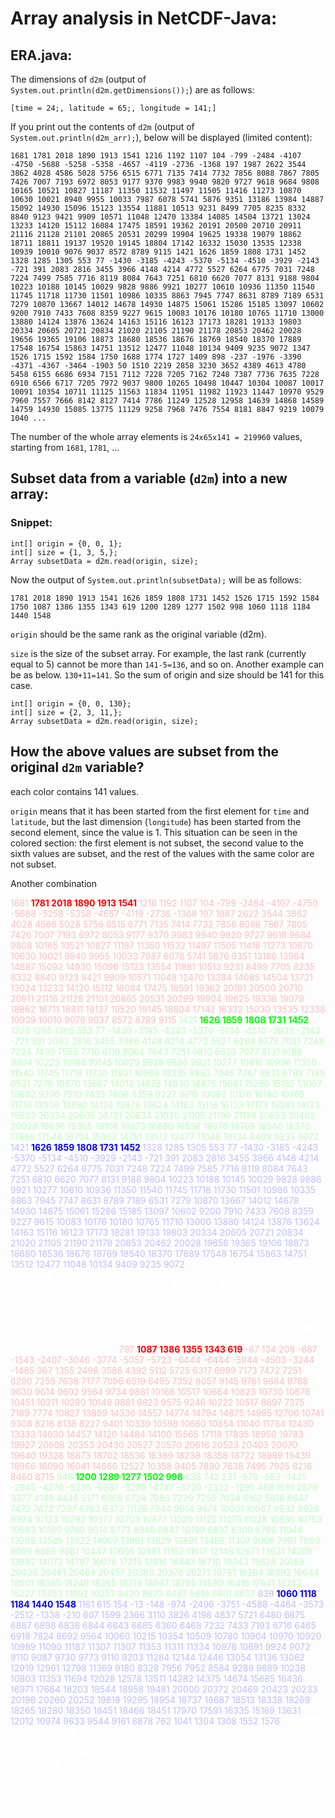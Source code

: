 # Array analysis in NetCDF-Java:
## ERA.java:

The dimensions of `d2m` (output of `System.out.println(d2m.getDimensions());`) are as follows:
```
[time = 24;, latitude = 65;, longitude = 141;]
```
If you print out the contents of `d2m` (output of `System.out.println(d2m_arr);`), below will be displayed (limited content):

```
1681 1781 2018 1890 1913 1541 1216 1192 1107 104 -799 -2484 -4107 -4750 -5688 -5258 -5358 -4657 -4119 -2736 -1368 197 1987 2622 3544 3862 4028 4586 5028 5756 6515 6771 7135 7414 7732 7856 8088 7867 7805 7426 7007 7193 6972 8053 9177 9370 9983 9940 9820 9727 9618 9684 9808 10165 10521 10827 11187 11350 11532 11497 11505 11416 11273 10870 10630 10021 8940 9955 10033 7987 6078 5741 5876 9351 13186 13984 14887 15092 14930 15096 15123 13554 11881 10513 9231 8499 7705 8235 8332 8840 9123 9421 9909 10571 11048 12470 13384 14085 14504 13721 13024 13233 14120 15112 16084 17475 18591 19362 20191 20500 20710 20911 21116 21128 21101 20865 20531 20299 19904 19625 19338 19079 18862 18711 18811 19137 19520 19145 18804 17142 16332 15030 13535 12338 10939 10010 9076 9037 8572 8789 9115 1421 1626 1859 1808 1731 1452 1328 1285 1305 553 77 -1430 -3185 -4243 -5370 -5134 -4510 -3929 -2143 -721 391 2083 2816 3455 3966 4148 4214 4772 5527 6264 6775 7031 7248 7224 7499 7585 7716 8119 8084 7643 7251 6810 6620 7077 8131 9188 9804 10223 10188 10145 10029 9828 9886 9921 10277 10610 10936 11350 11540 11745 11718 11730 11501 10986 10335 8863 7945 7747 8631 8789 7189 6531 7279 10870 13667 14012 14678 14930 14875 15061 15286 15185 13097 10602 9200 7910 7433 7608 8359 9227 9615 10083 10176 10180 10765 11710 13000 13880 14124 13876 13624 14163 15116 16123 17173 18281 19133 19803 20334 20605 20721 20834 21020 21105 21190 21178 20853 20462 20028 19656 19365 19106 18873 18680 18536 18676 18769 18540 18370 17889 17548 16754 15863 14751 13512 12477 11048 10134 9409 9235 9072 1347 1526 1715 1592 1584 1750 1688 1774 1727 1409 898 -237 -1976 -3390 -4371 -4367 -3464 -1903 50 1510 2219 2858 3230 3652 4389 4613 4780 5458 6155 6686 6934 7151 7112 7228 7205 7162 7248 7387 7736 7635 7228 6910 6566 6717 7205 7972 9037 9800 10265 10498 10447 10304 10087 10017 10091 10354 10711 11125 11563 11834 11951 11982 11923 11447 10970 9529 7960 7557 7666 8142 8127 7414 7786 11249 12528 12958 14639 14868 14589 14759 14930 15085 13775 11129 9258 7968 7476 7554 8181 8847 9219 10079 1040 ...
```
The number of the whole array elements is `24x65x141 = 219960` values, starting from `1681`, `1781`, ...

## Subset data from a variable (`d2m`) into a new array:

### Snippet:
```
int[] origin = {0, 0, 1};
int[] size = {1, 3, 5,};
Array subsetData = d2m.read(origin, size);
```
Now the output of `System.out.println(subsetData);` will be as follows:

```
1781 2018 1890 1913 1541 1626 1859 1808 1731 1452 1526 1715 1592 1584 1750 1087 1386 1355 1343 619 1200 1289 1277 1502 998 1060 1118 1184 1440 1548
```
`origin` should be the same rank as the original variable (d2m).

`size` is the size of the subset array. For example, the last rank (currently equal to 5) cannot be more than `141-5=136`, and so on. Another example can be as below. `130+11=141`. So the sum of origin and size should be 141 for this case.

```
int[] origin = {0, 0, 130};
int[] size = {2, 3, 11,};
Array subsetData = d2m.read(origin, size);
```

## How the above values are subset from the original `d2m` variable?
each color contains 141 values.

`origin` means that it has been started from the first element for `time` and `latitude`, but the last dimension (`longitude`) has been started from the second element, since the value is 1. This situation can be seen in the colored section: the first element is not subset, the second value to the sixth values are subset, and the rest of the values with the same color are not subset.

Another combination 

<span style="color:rgb(255,190,190)"> 1681 <span> **<span style="color:rgb(255,0,0)"> 1781 2018 1890 1913 1541 <span>** <span style="color:rgb(255,190,190)"> 1216 1192 1107 104 -799 -2484 -4107 -4750 -5688 -5258 -5358 -4657 -4119 -2736 -1368 197 1987 2622 3544 3862 4028 4586 5028 5756 6515 6771 7135 7414 7732 7856 8088 7867 7805 7426 7007 7193 6972 8053 9177 9370 9983 9940 9820 9727 9618 9684 9808 10165 10521 10827 11187 11350 11532 11497 11505 11416 11273 10870 10630 10021 8940 9955 10033 7987 6078 5741 5876 9351 13186 13984 14887 15092 14930 15096 15123 13554 11881 10513 9231 8499 7705 8235 8332 8840 9123 9421 9909 10571 11048 12470 13384 14085 14504 13721 13024 13233 14120 15112 16084 17475 18591 19362 20191 20500 20710 20911 21116 21128 21101 20865 20531 20299 19904 19625 19338 19079 18862 18711 18811 19137 19520 19145 18804 17142 16332 15030 13535 12338 10939 10010 9076 9037 8572 8789 9115 <span> <span style="color:rgb(190,255,190)"> 1421 <span> **<span style="color:rgb(0,255,0)"> 1626 1859 1808 1731 1452 <span>** <span style="color:rgb(190,255,190)"> 1328 1285 1305 553 77 -1430 -3185 -4243 -5370 -5134 -4510 -3929 -2143 -721 391 2083 2816 3455 3966 4148 4214 4772 5527 6264 6775 7031 7248 7224 7499 7585 7716 8119 8084 7643 7251 6810 6620 7077 8131 9188 9804 10223 10188 10145 10029 9828 9886 9921 10277 10610 10936 11350 11540 11745 11718 11730 11501 10986 10335 8863 7945 7747 8631 8789 7189 6531 7279 10870 13667 14012 14678 14930 14875 15061 15286 15185 13097 10602 9200 7910 7433 7608 8359 9227 9615 10083 10176 10180 10765 11710 13000 13880 14124 13876 13624 14163 15116 16123 17173 18281 19133 19803 20334 20605 20721 20834 21020 21105 21190 21178 20853 20462 20028 19656 19365 19106 18873 18680 18536 18676 18769 18540 18370 17889 17548 16754 15863 14751 13512 12477 11048 10134 9409 9235 9072  <span> <span> <span style="color:rgb(190,190,255)"> 1421 <span> **<span style="color:rgb(0,0,255)"> 1626 1859 1808 1731 1452 <span>** <span style="color:rgb(190,190,255)"> 1328 1285 1305 553 77 -1430 -3185 -4243 -5370 -5134 -4510 -3929 -2143 -721 391 2083 2816 3455 3966 4148 4214 4772 5527 6264 6775 7031 7248 7224 7499 7585 7716 8119 8084 7643 7251 6810 6620 7077 8131 9188 9804 10223 10188 10145 10029 9828 9886 9921 10277 10610 10936 11350 11540 11745 11718 11730 11501 10986 10335 8863 7945 7747 8631 8789 7189 6531 7279 10870 13667 14012 14678 14930 14875 15061 15286 15185 13097 10602 9200 7910 7433 7608 8359 9227 9615 10083 10176 10180 10765 11710 13000 13880 14124 13876 13624 14163 15116 16123 17173 18281 19133 19803 20334 20605 20721 20834 21020 21105 21190 21178 20853 20462 20028 19656 19365 19106 18873 18680 18536 18676 18769 18540 18370 17889 17548 16754 15863 14751 13512 12477 11048 10134 9409 9235 9072 <span> <span style="color:white"> 1347 1526 1715 1592 1584 1750 1688 1774 1727 1409 898 -237 -1976 -3390 -4371 -4367 -3464 -1903 50 1510 2219 2858 3230 3652 4389 4613 4780 5458 6155 6686 6934 7151 7112 7228 7205 7162 7248 7387 7736 7635 7228 6910 6566 6717 7205 7972 9037 9800 10265 10498 10447 10304 10087 10017 10091 10354 10711 11125 11563 11834 11951 11982 11923 11447 10970 9529 7960 7557 7666 8142 8127 7414 7786 11249 12528 12958 14639 14868 14589 14759 14930 15085 13775 11129 9258 7968 7476 7554 8181 8847 9219 10079 10401 10680 11389 12055 .......... <span> <span style="color:rgb(255,190,190)"> 797 <span> **<span style="color:rgb(255,0,0)"> 1087 1386 1355 1343 619 <span>** <span style="color:rgb(255,190,190)"> -67 134 208 -687 -1543 -2407 -3046 -3774 -5057 -5723 -6444 -6444 -5944 -4503 -3244 -1485 367 1355 2498 3586 4392 5112 5725 6317 6999 7173 7472 7251 6290 7255 7638 7177 7096 6519 6495 7352 8057 9145 9761 9684 9788 9630 9614 9602 9564 9734 9881 10168 10517 10664 10823 10730 10676 10451 10311 10280 10149 9881 9823 9575 9246 10222 10517 8897 7375 7189 7774 10827 13899 14336 14557 14774 14794 14875 14995 12706 10741 9308 8216 8138 8227 9401 10339 10598 10660 10854 11040 11764 12430 13333 14030 14457 14120 14484 14100 15565 17118 17835 18950 19783 19927 20608 20353 20430 20527 20570 20616 20523 20403 20070 19640 19326 18873 18702 18536 18389 18238 18358 18722 18989 19439 18966 18090 16041 14666 12527 10358 9405 7890 7638 7495 7925 8216 8460 8715 <span> <span style="color:rgb(190,255,190)"> 948 <span> **<span style="color:rgb(0,255,0)"> 1200 1289 1277 1502 998 <span>** <span style="color:rgb(190,255,190)"> 638 743 231 -578 -683 -1431 -2945 -4270 -5285 -5987 -5289 -4747 -3720 -2322 -1295 468 1591 2579 3377 4148 4446 5171 6065 6728 7080 7239 7255 7034 6162 5818 6647 7472 7472 7297 6763 6372 7026 7944 9014 9874 10001 10067 9932 9928 9924 10133 10292 10377 10703 10877 11020 11125 11075 11028 10830 10753 10563 10160 9769 9014 8773 8948 9847 10199 8897 8309 8766 11044 13298 13585 13922 14007 13961 13829 13891 13488 11307 9006 7991 7809 8099 8866 9881 10447 10606 10881 11152 11617 12148 12671 13631 14205 13992 14073 14797 16076 17215 17916 18443 18710 19043 19628 20159 20426 20461 20469 20457 20380 20376 20271 19791 19264 18892 18644 18501 18365 18249 18265 18319 18567 18795 18590 18416 17641 16742 15227 13453 11892 10257 9420 8673 8487 8618 8801 8657 <span> <span style="color:rgb(190,190,255)"> 839 <span> **<span style="color:rgb(0,0,255)"> 1060 1118 1184 1440 1548 <span>** <span style="color:rgb(190,190,255)"> 1161 615 154 -13 -148 -974 -2496 -3751 -4588 -4464 -3573 -2512 -1338 -210 607 1599 2366 3110 3826 4198 4837 5721 6480 6875 6887 6898 6836 6844 6643 6685 6360 6468 7232 7433 7193 6716 6465 6918 7824 8692 9564 10060 10215 10354 10509 10780 10904 10970 10920 10989 11090 11187 11307 11307 11353 11311 11334 10978 10691 9924 9072 9110 9087 9730 9773 9110 9203 11284 12144 12446 13054 13136 13062 12919 12961 12798 11369 9180 8328 7956 7952 8584 9289 9889 10238 10803 11353 11694 12028 12578 13511 14282 14375 14674 15685 16436 16971 17664 18203 18544 18958 19481 20000 20372 20469 20423 20233 20198 20260 20252 19818 19295 18954 18737 18687 18513 18338 18269 18265 18280 18350 18451 18466 18451 17970 17591 16335 15169 13631 12012 10974 9633 9544 9161 8878 762 1041 1304 1308 1552 1576 <span> <span style="color:white"> 1529 979 739 766 440 41 -1462 -2585 -3100 -3224 -2113 -1198 -226 797 1393 1800 2350 2978 3691 4698 5473 6209 6313 6519 6461 6387 6457 6306 6356 6484 6573 6465 6472 6817 7096 6895 6650 6701 6557 7352 8231 9165 10122 10428 10769 11179 11570 11605 11470 11264 11106 11164 11284 11392 11443 11524 11582 11539 11284 10811 9963 9633 9618 9626 9785 10335 10195 10811 11586 11632 12392 12485 12434 12504 12551 11795 10346 9630 8456 7894 7786 8157 8727 9180 10060 10800 11384 11780 12388 13062 13717 .......... <span>